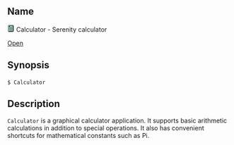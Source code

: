 ## Name

![Icon](../../../../../res/icons/16x16/app-calculator.png) Calculator - Serenity calculator

[Open](file:///bin/Calculator)

## Synopsis

```**sh
$ Calculator
```

## Description

`Calculator` is a graphical calculator application. It supports basic arithmetic calculations in addition to special operations. It also has convenient shortcuts for mathematical constants such as Pi.
